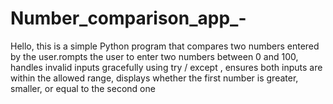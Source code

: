 # Number_comparison_app_-
Hello, this is a simple Python program that compares two numbers entered by the user.rompts the user to enter two numbers between 0 and 100, handles invalid inputs gracefully using try / except , ensures both inputs are within the allowed range, displays whether the first number is greater, smaller, or equal to the second one

